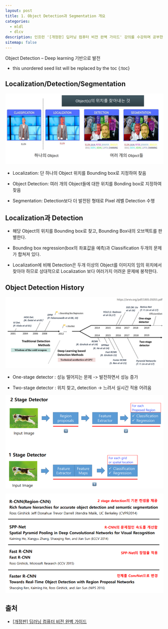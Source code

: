 ```yaml
---
layout: post
title: 1. Object Detection과 Segmentation 개요
categories: 
  - mldl
  - dlcv
description: 인프런 '[개정판] 딥러닝 컴퓨터 비전 완벽 가이드' 강의를 수강하며 공부한 내용을 정리한 글입니다.
sitemap: false
---
```


Object Detection – Deep learning 기반으로 발전

* this unordered seed list will be replaced by the toc
{:toc}

## Localization/Detection/Segmentation

![Localization/Detection/Segmentation](/assets/img/blog/Localization,Detection,Segmentation.png)

- Localization: 단 하나의 Object 위치를 Bounding box로 지정하여 찾음

- Object Detection: 여러 개의 Object들에 대한 위치를 Bonding box로 지정하여 찾음

- Segmentation: Detection보다 더 발전된 형태로 Pixel 레벨 Detection 수행

## Localization과 Detection

- 해당 Object의 위치를 Bounding box로 찾고, Bounding Box내의 오브젝트를 판별한다.

- Bounding box regression(box의 좌표값을 예측)과 Classification 두개의 문제가 합쳐져 있다. 

- Localization에 비해 Detection은 두개 이상의 Object를 이미지의 임의 위치에서 찾아야 하므로 상대적으로 Localization 보다 여러가지 어려운 문제에 봉착한다.


## Object Detection History

![ObjectDetectionHistory](/assets/img/blog/ObjectDetectionHistory.png)

- One-stage detector : 성능 떨어지는 문제 -> 발전하면서 성능 증가

- Two-stage detector : 위치 찾고, detection -> 느려서 실시간 적용 어려움


![One-stage detector/Two-stage detector](/assets/img/blog/1,2-stagedetector.png)

![Two-stage detector](/assets/img/blog/2-stagedetector.png)

## 출처

- [[개정판] 딥러닝 컴퓨터 비전 완벽 가이드](https://www.inflearn.com/course/%EB%94%A5%EB%9F%AC%EB%8B%9D-%EC%BB%B4%ED%93%A8%ED%84%B0%EB%B9%84%EC%A0%84-%EC%99%84%EB%B2%BD%EA%B0%80%EC%9D%B4%EB%93%9C)